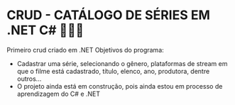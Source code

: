 # CRUD - CATÁLOGO DE SÉRIES EM .NET C# 👩🏻‍💻

Primeiro crud criado em .NET
 Objetivos do programa:
 - Cadastrar uma série, selecionando o gênero, plataformas de stream em que o filme está cadastrado, título, elenco, ano, produtora, dentre outros...
 - O projeto ainda está em construção, pois ainda estou em processo de aprendizagem do C# e .NET
 
 
